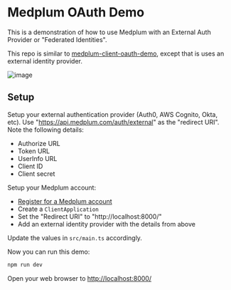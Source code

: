 # Medplum OAuth Demo

This is a demonstration of how to use Medplum with an External Auth Provider or "Federated Identities".

This repo is similar to [medplum-client-oauth-demo](https://github.com/medplum/medplum-client-oauth-demo), except that is uses an external identity provider.

![image](https://user-images.githubusercontent.com/749094/216679854-c09c752d-df7d-46b4-9aa9-1f2a10f82406.png)

## Setup

Setup your external authentication provider (Auth0, AWS Cognito, Okta, etc).  Use "https://api.medplum.com/auth/external" as the "redirect URI". Note the following details:

- Authorize URL
- Token URL
- UserInfo URL
- Client ID
- Client secret

Setup your Medplum account:

- [Register for a Medplum account](https://www.medplum.com/docs/tutorials/register)
- Create a `ClientApplication`
- Set the "Redirect URI" to "http://localhost:8000/"
- Add an external identity provider with the details from above

Update the values in `src/main.ts` accordingly.

Now you can run this demo:

```bash
npm run dev
```

Open your web browser to <http://localhost:8000/>
